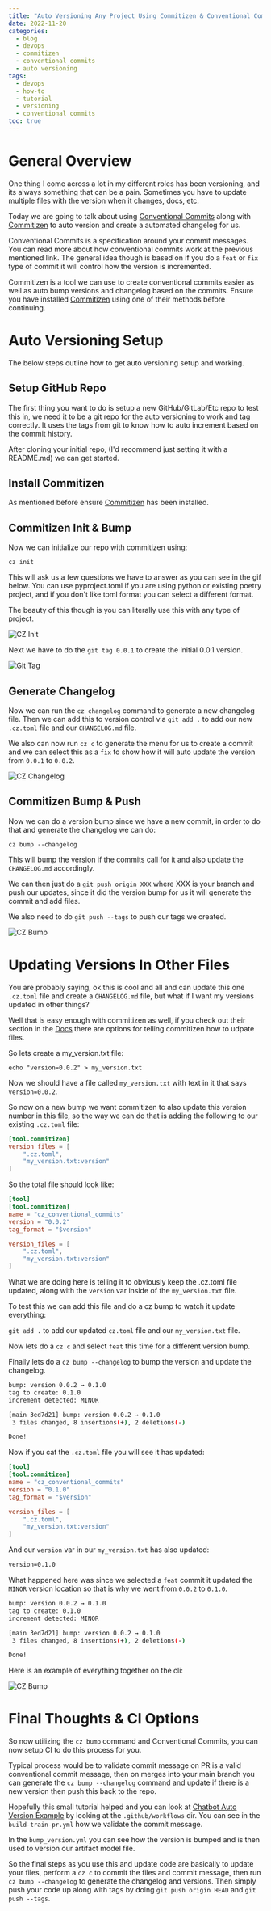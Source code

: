 ```yaml
---
title: "Auto Versioning Any Project Using Commitizen & Conventional Commits"
date: 2022-11-20
categories:
  - blog
  - devops
  - commitizen
  - conventional commits
  - auto versioning
tags:
  - devops
  - how-to
  - tutorial
  - versioning
  - conventional commits
toc: true
---
```


# General Overview
One thing I come across a lot in my different roles has been versioning, and its always something that can be a pain.  Sometimes you have to update multiple files with the version when it changes, docs, etc.

Today we are going to talk about using [Conventional Commits](https://www.conventionalcommits.org/en/v1.0.0/) along with [Commitizen](https://commitizen-tools.github.io/commitizen/) to auto version and create a automated changelog for us.

Conventional Commits is a specification around your commit messages.  You can read more about how conventional commits work at the previous mentioned link.  The general idea though is based on if you do a `feat` or `fix` type of commit it will control how the version is incremented.

Commitizen is a tool we can use to create conventional commits easier as well as auto bump versions and changelog based on the commits.  Ensure you have installed [Commitizen](https://commitizen-tools.github.io/commitizen/) using one of their methods before continuing.

# Auto Versioning Setup
The below steps outline how to get auto versioning setup and working.

## Setup GitHub Repo
The first thing you want to do is setup a new GitHub/GitLab/Etc repo to test this in, we need it to be a git repo for the auto versioning to work and tag correctly.  It uses the tags from git to know how to auto increment based on the commit history.

After cloning your initial repo, (I'd recommend just setting it with a README.md) we can get started.

## Install Commitizen
As mentioned before ensure [Commitizen](https://commitizen-tools.github.io/commitizen/) has been installed.

## Commitizen Init & Bump
Now we can initialize our repo with commitizen using:

`cz init`

This will ask us a few questions we have to answer as you can see in the gif below.  You can use pyproject.toml if you are using python or existing poetry project, and if you don't like toml format you can select a different format.

The beauty of this though is you can literally use this with any type of project.

![CZ Init](/assets/images/cz_init.gif)

Next we have to do the `git tag 0.0.1` to create the initial 0.0.1 version.

![Git Tag](/assets/images/git_tag.gif)

## Generate Changelog
Now we can run the `cz changelog` command to generate a new changelog file.  Then we can add this to version control via `git add .` to add our new `.cz.toml` file and our `CHANGELOG.md` file.

We also can now run `cz c` to generate the menu for us to create a commit and we can select this as a `fix` to show how it will auto update the version from `0.0.1` to `0.0.2`.

![CZ Changelog](/assets/images/cz_change_git_add.gif)

## Commitizen Bump & Push
Now we can do a version bump since we have a new commit, in order to do that and generate the changelog we can do:

`cz bump --changelog`

This will bump the version if the commits call for it and also update the `CHANGELOG.md` accordingly.

We can then just do a `git push origin XXX` where XXX is your branch and push our updates, since it did the version bump for us it will generate the commit and add files.

We also need to do `git push --tags` to push our tags we created.

![CZ Bump](/assets/images/cz_bump_push.gif)

# Updating Versions In Other Files
You are probably saying, ok this is cool and all and can update this one `.cz.toml` file and create a `CHANGELOG.md` file, but what if I want my versions updated in other things?

Well that is easy enough with commitizen as well, if you check out their section in the [Docs](https://commitizen-tools.github.io/commitizen/bump/#version_files) there are options for telling commitizen how to udpate files.

So lets create a my_version.txt file:

`echo "version=0.0.2" > my_version.txt`

Now we should have a file called `my_version.txt` with text in it that says `version=0.0.2`.

So now on a new bump we want commitizen to also update this version number in this file, so the way we can do that is adding the following to our existing `.cz.toml` file:

```toml
[tool.commitizen]
version_files = [
    ".cz.toml",
    "my_version.txt:version"
]
```

So the total file should look like:

```toml
[tool]
[tool.commitizen]
name = "cz_conventional_commits"
version = "0.0.2"
tag_format = "$version"

version_files = [
    ".cz.toml",
    "my_version.txt:version"
]
```

What we are doing here is telling it to obviously keep the .cz.toml file updated, along with the `version` var inside of the `my_version.txt` file.

To test this we can add this file and do a cz bump to watch it update everything:

`git add .` to add our updated `cz.toml` file and our `my_version.txt` file.

Now lets do a `cz c` and select `feat` this time for a different version bump.

Finally lets do a `cz bump --changelog` to bump the version and update the changelog.

```bash
bump: version 0.0.2 → 0.1.0
tag to create: 0.1.0
increment detected: MINOR

[main 3ed7d21] bump: version 0.0.2 → 0.1.0
 3 files changed, 8 insertions(+), 2 deletions(-)

Done!
```

Now if you cat the `.cz.toml` file you will see it has updated:

```toml
[tool]
[tool.commitizen]
name = "cz_conventional_commits"
version = "0.1.0"
tag_format = "$version"

version_files = [
    ".cz.toml",
    "my_version.txt:version"
]
```

And our `version` var in our `my_version.txt` has also updated:

```txt
version=0.1.0
```

What happened here was since we selected a `feat` commit it updated the `MINOR` version location so that is why we went from `0.0.2` to `0.1.0`.

```bash
bump: version 0.0.2 → 0.1.0
tag to create: 0.1.0
increment detected: MINOR

[main 3ed7d21] bump: version 0.0.2 → 0.1.0
 3 files changed, 8 insertions(+), 2 deletions(-)

Done!
```

Here is an example of everything together on the cli:

![CZ Bump](/assets/images/cz_bump_txt_file.gif)

# Final Thoughts & CI Options
So now utilizing the `cz bump` command and Conventional Commits, you can now setup CI to do this process for you.

Typical process would be to validate commit message on PR is a valid conventional commit message, then on merges into your main branch you can generate the `cz bump --changelog` command and update if there is a new version then push this back to the repo.

Hopefully this small tutorial helped and you can look at [Chatbot Auto Version Example](https://github.com/DevOps-With-Brian/chatbot-auto-versioning) by looking at the `.github/workflows` dir.  You can see in the `build-train-pr.yml` how we validate the commit message.

In the `bump_version.yml` you can see how the version is bumped and is then used to version our artifact model file.

So the final steps as you use this and update code are basically to update your files, perform a `cz c` to commit the files and commit message, then run `cz bump --changelog` to generate the changelog and versions.  Then simply push your code up along with tags by doing `git push origin HEAD` and `git push --tags`.